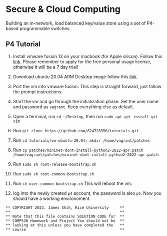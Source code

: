 # Secure & Cloud Computing

Building an in-network, load balanced key/value store using a set of P4-based programmable switches.

## P4 Tutorial

1. Install vmware fusion 13 on your macbook (for Apple silicon). Follow this [link](https://customerconnect.vmware.com/en/evalcenter?p=fusion-player-personal-13).
   Please remember to apply for the free personal usage license, otherwise it will be a 7 day trial!

2. Download ubuntu 20.04 ARM Desktop image follow this [link](https://cdimage.ubuntu.com/focal/daily-live/current/focal-desktop-arm64.iso).

3. Port the vm into vmware fusion. This step is straight forward, just follow the prompt instructions.

4. Start the vm and go through the initialization phase. Set the user name and password as `vagrant`. Keep everything else as default.

5. Open a terminal, run `cd ~/Desktop`, then run `sudo apt-get install git vim`

6. Run `git clone https://github.com/824728350/tutorials.git`

7. Run `cd tutorials/vm-ubuntu-20.04; mkdir /home/vagrant/patches`

8. Run `cp patches/mininet-dont-install-python2-2022-apr.patch /home/vagrant/patches/mininet-dont-install-python2-2022-apr.patch`

9. Run `sudo sh root-release-bootstrap.sh`

10. Run `sudo sh root-common-bootstrap.sh`

11. Run `sh user-common-bootstrap.sh` This will reboot the vm.

12. log into the newly created `p4` account, the password is also `p4`. Now you should have a working environoment.


```
** COPYRIGHT 2023, James Shih, Rice University     **
**                                                 **
** Note that this file contains SOLUTION CODE for  **
** COMP536 Homework and Project You should not be  **
** looking at this unless you have completed the   **
** course                                          **
```
